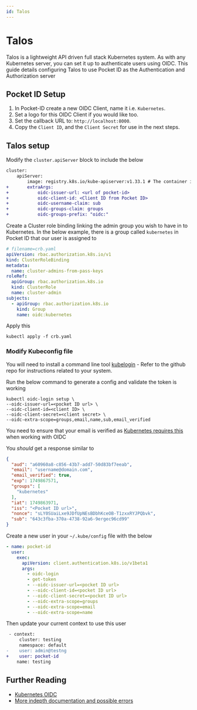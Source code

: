 ```yaml
---
id: Talos
---
```


# Talos

Talos is a lightweight API driven full stack Kubernetes system. As with any Kubernetes server, you can set it up to
authenticate users using OIDC. This guide details configuring Talos to use Pocket ID as the Authentication and Authorization server

## Pocket ID Setup

1. In Pocket-ID create a new OIDC Client, name it i.e. `Kubernetes`.
2. Set a logo for this OIDC Client if you would like too.
3. Set the callback URL to: `http://localhost:8000`.
4. Copy the `Client ID`, and the `Client Secret` for use in the next steps.

## Talos setup

Modify the `cluster.apiServer` block to include the below

```diff
cluster:
    apiServer:
        image: registry.k8s.io/kube-apiserver:v1.33.1 # The container image used in the API server manifest.
+       extraArgs:
+           oidc-issuer-url: <url of pocket-id>
+           oidc-client-id: <Client ID from Pocket ID>
+           oidc-username-claim: sub
+           oidc-groups-claim: groups
+           oidc-groups-prefix: "oidc:"
```

Create a Cluster role binding linking the admin group you wish to have in to Kubernetes. In the below example, there is a group
called `kubernetes` in Pocket ID that our user is assigned to

```yaml
# filename=crb.yaml
apiVersion: rbac.authorization.k8s.io/v1
kind: ClusterRoleBinding
metadata:
  name: cluster-admins-from-pass-keys
roleRef:
  apiGroup: rbac.authorization.k8s.io
  kind: ClusterRole
  name: cluster-admin
subjects:
  - apiGroup: rbac.authorization.k8s.io
    kind: Group
    name: oidc:kubernetes
```

Apply this 

```shell
kubectl apply -f crb.yaml
```

### Modify Kubeconfig file

You will need to install a command line tool [kubelogin](https://github.com/int128/kubelogin) - Refer to the github repo for
instructions related to your system.

Run the below command to generate a config and validate the token is working

```shell
kubectl oidc-login setup \
--oidc-issuer-url=<pocket ID url> \
--oidc-client-id=<client ID> \
--oidc-client-secret=<client secret> \
--oidc-extra-scope=groups,email,name,sub,email_verified
```

You need to ensure that your email is verified as [Kubernetes requires this](https://github.com/kubernetes/kubernetes/blob/77bd3f89fbc389d5dfebbed880e08a1e4949312c/staging/src/k8s.io/apiserver/plugin/pkg/authenticator/token/oidc/oidc.go#L833-L847)
when working with OIDC

You _should_ get a response similar to

```json
{
  "aud": "a60960a8-c856-43b7-add7-50d83bf7eeab",
  "email": "username@domain.com",
  "email_verified": true,
  "exp": 1749867571,
  "groups": [
    "kubernetes"
  ],
  "iat": 1749863971,
  "iss": "<Pocket ID url>",
  "nonce": "sLY0SUaiLxe9JDfUpNEsBDbhKceOB-T1zxxRYJPQbvk",
  "sub": "643c3fba-370a-4738-92a6-9ergec96cd99"
}
```

Create a new user in your `~/.kube/config` file with the below

```yaml
- name: pocket-id
  user:
    exec:
      apiVersion: client.authentication.k8s.io/v1beta1
      args:
        - oidc-login
        - get-token
        - --oidc-issuer-url=<pocket ID url>
        - --oidc-client-id=<pocket ID url>
        - --oidc-client-secret=<pocket ID url>
        - --oidc-extra-scope=groups
        - --oidc-extra-scope=email
        - --oidc-extra-scope=name
```

Then update your current context to use this user

```diff
 - context:
     cluster: testing
     namespace: default
-    user: admin@testng
+    user: pocket-id
    name: testing
```

## Further Reading

* [Kubernetes OIDC](https://kubernetes.io/docs/reference/access-authn-authz/authentication/)
* [More indepth documentation and possible errors](https://documentation.breadnet.co.uk/kubernetes/oidc/talos-oidc-pocket-id/)
